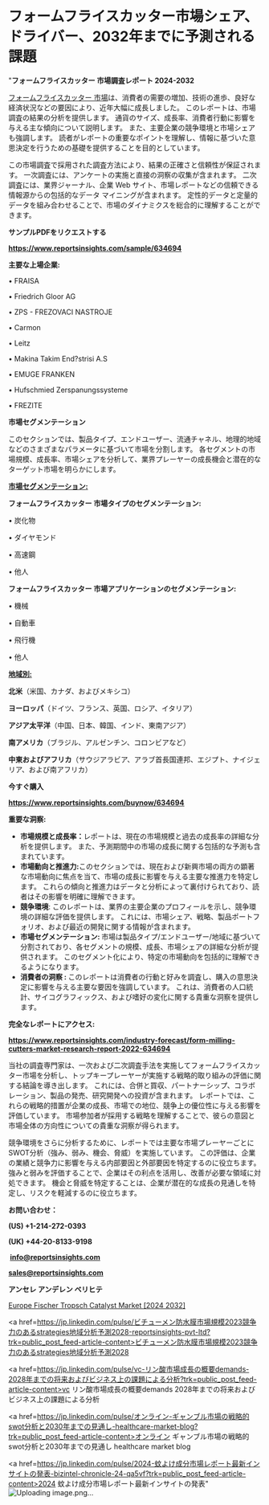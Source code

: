# フォームフライスカッター市場シェア、ドライバー、2032年までに予測される課題

"<strong>フォームフライスカッター 市場調査レポート 2024-2032</strong>

<a href=https://www.reportsinsights.com/sample/634694>フォームフライスカッター 市場</a>は、消費者の需要の増加、技術の進歩、良好な経済状況などの要因により、近年大幅に成長しました。 このレポートは、市場調査の結果の分析を提供します。 通貨のサイズ、成長率、消費者行動に影響を与える主な傾向について説明します。 また、主要企業の競争環境と市場シェアも強調します。 読者がレポートの重要なポイントを理解し、情報に基づいた意思決定を行うための基礎を提供することを目的としています。

この市場調査で採用された調査方法により、結果の正確さと信頼性が保証されます。 一次調査には、アンケートの実施と直接の洞察の収集が含まれます。 二次調査には、業界ジャーナル、企業 Web サイト、市場レポートなどの信頼できる情報源からの包括的なデータ マイニングが含まれます。 定性的データと定量的データを組み合わせることで、市場のダイナミクスを総合的に理解することができます。

<strong><b>サンプルPDFをリクエストする</b></strong>

<a href=https://www.reportsinsights.com/sample/634694><strong><u>https://www.reportsinsights.com/sample/634694</u></strong></a>

<strong>主要な上場企業:</strong>

• FRAISA 

• Friedrich Gloor AG 

• ZPS - FREZOVACI NASTROJE 

• Carmon 

• Leitz 

• Makina Takim End?strisi A.S 

• EMUGE FRANKEN 

• Hufschmied Zerspanungssysteme 

• FREZITE

<strong>市場セグメンテーション</strong>

このセクションでは、製品タイプ、エンドユーザー、流通チャネル、地理的地域などのさまざまなパラメータに基づいて市場を分割します。 各セグメントの市場規模、成長率、市場シェアを分析して、業界プレーヤーの成長機会と潜在的なターゲット市場を明らかにします。

<strong><u>市場セグメンテーション</u></strong><strong><u>:</u></strong>

<strong>フォームフライスカッター 市場タイプのセグメンテーション:</strong>

• 炭化物

• ダイヤモンド

• 高速鋼

• 他人

<strong>フォームフライスカッター 市場アプリケーションのセグメンテーション:</strong>

• 機械

• 自動車

• 飛行機

• 他人

<strong><u>地域別</u></strong><strong><u>:</u></strong>

<strong>北米</strong>（米国、カナダ、およびメキシコ）

<strong>ヨーロッパ</strong>（ドイツ、フランス、英国、ロシア、イタリア）

<strong>アジア太平洋</strong>（中国、日本、韓国、インド、東南アジア）

<strong>南アメリカ</strong>（ブラジル、アルゼンチン、コロンビアなど）

<strong>中東およびアフリカ</strong>（サウジアラビア、アラブ首長国連邦、エジプト、ナイジェリア、および南アフリカ）

<strong>今すぐ購入</strong>

<a href=https://www.reportsinsights.com/buynow/634694><strong><u>https://www.reportsinsights.com/buynow/634694</u></strong></a>

<strong>重要な洞察:</strong>
<ul>
  <li><strong>市場規模と成長率：</strong>レポートは、現在の市場規模と過去の成長率の詳細な分析を提供します。 また、予測期間中の市場の成長に関する包括的な予測も含まれています。</li>
  <li><strong>市場動向と推進力:</strong>このセクションでは、現在および新興市場の両方の顕著な市場動向に焦点を当て、市場の成長に影響を与える主要な推進力を特定します。 これらの傾向と推進力はデータと分析によって裏付けられており、読者はその影響を明確に理解できます。</li>
  <li><strong>競争環境</strong>: このレポートは、業界の主要企業のプロフィールを示し、競争環境の詳細な評価を提供します。 これには、市場シェア、戦略、製品ポートフォリオ、および最近の開発に関する情報が含まれます。</li>
  <li><strong>市場セグメンテーション: </strong>市場は製品タイプ/エンドユーザー/地域に基づいて分割されており、各セグメントの規模、成長、市場シェアの詳細な分析が提供されます。 このセグメント化により、特定の市場動向を包括的に理解できるようになります。</li>
  <li><strong>消費者の洞察 : </strong>このレポートは消費者の行動と好みを調査し、購入の意思決定に影響を与える主要な要因を強調しています。 これは、消費者の人口統計、サイコグラフィックス、および嗜好の変化に関する貴重な洞察を提供します。</li>
</ul>
<strong>完全なレポートにアクセス:</strong>

<a href=https://www.reportsinsights.com/industry-forecast/form-milling-cutters-market-research-report-2022-634694><strong><u><b>https://www.reportsinsights.com/industry-forecast/form-milling-cutters-market-research-report-2022-634694</b></u></strong></a>

当社の調査専門家は、一次および二次調査手法を実施してフォームフライスカッター市場を分析し、トップキープレーヤーが実施する戦略的取り組みの評価に関する結論を導き出します。 これには、合併と買収、パートナーシップ、コラボレーション、製品の発売、研究開発への投資が含まれます。 レポートでは、これらの戦略的措置が企業の成長、市場での地位、競争上の優位性に与える影響を評価しています。 市場参加者が採用する戦略を理解することで、彼らの意図と市場全体の方向性についての貴重な洞察が得られます。

競争環境をさらに分析するために、レポートでは主要な市場プレーヤーごとにSWOT分析（強み、弱み、機会、脅威）を実施しています。 この評価は、企業の業績と競争力に影響を与える内部要因と外部要因を特定するのに役立ちます。 強みと弱みを評価することで、企業はその利点を活用し、改善が必要な領域に対処できます。 機会と脅威を特定することは、企業が潜在的な成長の見通しを特定し、リスクを軽減するのに役立ちます。

<strong>お問い合わせ：</strong>

<strong>(US) +1-214-272-0393</strong>

<strong>(UK) +44-20-8133-9198</strong>

<strong> </strong><a href=info@reportsinsights.com><strong><u>info@reportsinsights.com</u></strong></a>

<a href=sales@reportsinsights.com><strong><u>sales@reportsinsights.com</u></strong></a>

<strong>アンセレ アンデレン ベリヒテ</strong>

<a href=https://www.linkedin.com/pulse/europe-fischer-tropsch-catalyst-markets-trends-a935f/>Europe Fischer Tropsch Catalyst Market [2024 2032]</a>

<a href=https://jp.linkedin.com/pulse/ビチューメン防水膜市場規模2023競争力のあるstrategies地域分析予測2028-reportsinsights-pvt-ltd?trk=public_post_feed-article-content>ビチューメン防水膜市場規模2023競争力のあるstrategies地域分析予測2028</a>

<a href=https://jp.linkedin.com/pulse/vc-リン酸市場成長の概要demands-2028年までの将来およびビジネス上の課題による分析?trk=public_post_feed-article-content>vc リン酸市場成長の概要demands 2028年までの将来およびビジネス上の課題による分析</a>

<a href=https://jp.linkedin.com/pulse/オンライン-ギャンブル市場の戦略的swot分析と2030年までの見通し-healthcare-market-blog?trk=public_post_feed-article-content>オンライン ギャンブル市場の戦略的swot分析と2030年までの見通し healthcare market blog</a>

<a href=https://jp.linkedin.com/pulse/2024-蚊よけ成分市場レポート最新インサイトの発表-bizintel-chronicle-24-qa5vf?trk=public_post_feed-article-content>2024 蚊よけ成分市場レポート最新インサイトの発表</a>"
![Uploading image.png…]()
